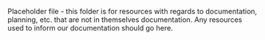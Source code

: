 Placeholder file - this folder is for resources with regards to documentation, planning, etc. that are not in themselves documentation. Any resources
used to inform our documentation should go here.
